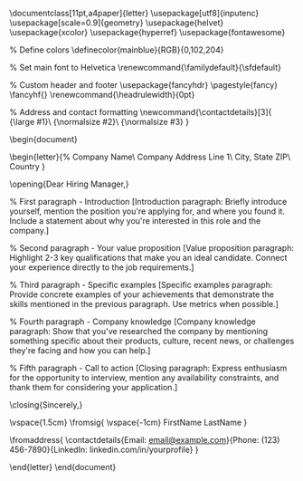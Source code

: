 \documentclass[11pt,a4paper]{letter}
\usepackage[utf8]{inputenc}
\usepackage[scale=0.9]{geometry}
\usepackage{helvet}
\usepackage{xcolor}
\usepackage{hyperref}
\usepackage{fontawesome}

% Define colors
\definecolor{mainblue}{RGB}{0,102,204}

% Set main font to Helvetica
\renewcommand{\familydefault}{\sfdefault}

% Custom header and footer
\usepackage{fancyhdr}
\pagestyle{fancy}
\fancyhf{}
\renewcommand{\headrulewidth}{0pt}

% Address and contact formatting
\newcommand{\contactdetails}[3]{
    {\large #1}\\ 
    {\normalsize #2}\\
    {\normalsize #3}
}

\begin{document}

\begin{letter}{%
Company Name\\
Company Address Line 1\\
City, State ZIP\\
Country
}

\opening{Dear Hiring Manager,}

% First paragraph - Introduction
[Introduction paragraph: Briefly introduce yourself, mention the position you're applying for, and where you found it. Include a statement about why you're interested in this role and the company.]

% Second paragraph - Your value proposition
[Value proposition paragraph: Highlight 2-3 key qualifications that make you an ideal candidate. Connect your experience directly to the job requirements.]

% Third paragraph - Specific examples
[Specific examples paragraph: Provide concrete examples of your achievements that demonstrate the skills mentioned in the previous paragraph. Use metrics when possible.]

% Fourth paragraph - Company knowledge
[Company knowledge paragraph: Show that you've researched the company by mentioning something specific about their products, culture, recent news, or challenges they're facing and how you can help.]

% Fifth paragraph - Call to action
[Closing paragraph: Express enthusiasm for the opportunity to interview, mention any availability constraints, and thank them for considering your application.]

\closing{Sincerely,}

\vspace{1.5cm}
\fromsig{
    \vspace{-1cm}
    FirstName LastName
}

\fromaddress{
    \contactdetails{Email: email@example.com}{Phone: (123) 456-7890}{LinkedIn: linkedin.com/in/yourprofile}
}

\end{letter}
\end{document}